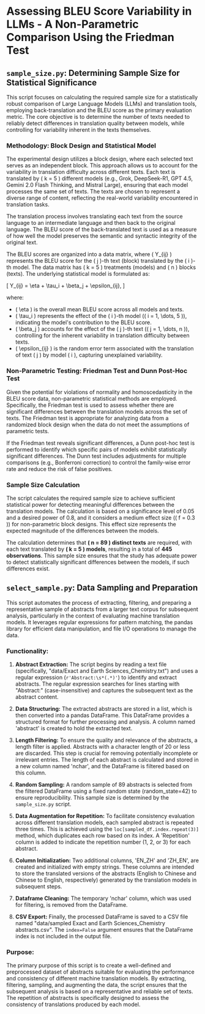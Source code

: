# Assessing BLEU Score Variability in LLMs - A Non-Parametric Comparison Using the Friedman Test

## `sample_size.py`: Determining Sample Size for Statistical Significance

This script focuses on calculating the required sample size for a statistically robust comparison of Large Language Models (LLMs) and translation tools, employing back-translation and the BLEU score as the primary evaluation metric. The core objective is to determine the number of texts needed to reliably detect differences in translation quality between models, while controlling for variability inherent in the texts themselves.

### Methodology: Block Design and Statistical Model

The experimental design utilizes a block design, where each selected text serves as an independent block. This approach allows us to account for the variability in translation difficulty across different texts. Each text is translated by \( k = 5 \) different models (e.g., Grok, DeepSeek-R1, GPT 4.5, Gemini 2.0 Flash Thinking, and Mistral Large), ensuring that each model processes the same set of texts. The texts are chosen to represent a diverse range of content, reflecting the real-world variability encountered in translation tasks.

The translation process involves translating each text from the source language to an intermediate language and then back to the original language. The BLEU score of the back-translated text is used as a measure of how well the model preserves the semantic and syntactic integrity of the original text.

The BLEU scores are organized into a data matrix, where \( Y_{ij} \) represents the BLEU score for the \( j \)-th text (block) translated by the \( i \)-th model. The data matrix has \( k = 5 \) treatments (models) and \( n \) blocks (texts). The underlying statistical model is formulated as:

\[
Y_{ij} = \eta + \tau_i + \beta_j + \epsilon_{ij},
\]

where:
- \( \eta \) is the overall mean BLEU score across all models and texts.
- \( \tau_i \) represents the effect of the \( i \)-th model (\( i = 1, \dots, 5 \)), indicating the model's contribution to the BLEU score.
- \( \beta_j \) accounts for the effect of the \( j \)-th text (\( j = 1, \dots, n \)), controlling for the inherent variability in translation difficulty between texts.
- \( \epsilon_{ij} \) is the random error term associated with the translation of text \( j \) by model \( i \), capturing unexplained variability.

### Non-Parametric Testing: Friedman Test and Dunn Post-Hoc Test

Given the potential for violations of normality and homoscedasticity in the BLEU score data, non-parametric statistical methods are employed. Specifically, the Friedman test is used to assess whether there are significant differences between the translation models across the set of texts. The Friedman test is appropriate for analyzing data from a randomized block design when the data do not meet the assumptions of parametric tests.

If the Friedman test reveals significant differences, a Dunn post-hoc test is performed to identify which specific pairs of models exhibit statistically significant differences. The Dunn test includes adjustments for multiple comparisons (e.g., Bonferroni correction) to control the family-wise error rate and reduce the risk of false positives.

### Sample Size Calculation

The script calculates the required sample size to achieve sufficient statistical power for detecting meaningful differences between the translation models. The calculation is based on a significance level of 0.05 and a desired power of 0.8, and it considers a medium effect size (\( f = 0.3 \)) for non-parametric block designs. This effect size represents the expected magnitude of the differences between the models.

The calculation determines that **\( n = 89 \) distinct texts** are required, with each text translated by **\( k = 5 \) models**, resulting in a total of **445 observations**. This sample size ensures that the study has adequate power to detect statistically significant differences between the models, if such differences exist.


## `select_sample.py`: Data Sampling and Preparation

This script automates the process of extracting, filtering, and preparing a representative sample of abstracts from a larger text corpus for subsequent analysis, particularly in the context of evaluating machine translation models. It leverages regular expressions for pattern matching, the pandas library for efficient data manipulation, and file I/O operations to manage the data.

### Functionality:

1.  **Abstract Extraction:** The script begins by reading a text file (specifically, "data/Exact and Earth Sciences\_Chemistry.txt") and uses a regular expression (`r'Abstract:\s*(.*)'`) to identify and extract abstracts. The regular expression searches for lines starting with "Abstract:" (case-insensitive) and captures the subsequent text as the abstract content.

2.  **Data Structuring:** The extracted abstracts are stored in a list, which is then converted into a pandas DataFrame. This DataFrame provides a structured format for further processing and analysis. A column named 'abstract' is created to hold the extracted text.

3.  **Length Filtering:** To ensure the quality and relevance of the abstracts, a length filter is applied. Abstracts with a character length of 20 or less are discarded. This step is crucial for removing potentially incomplete or irrelevant entries. The length of each abstract is calculated and stored in a new column named 'nchar', and the DataFrame is filtered based on this column.

4.  **Random Sampling:** A random sample of 89 abstracts is selected from the filtered DataFrame using a fixed random state (random\_state=42) to ensure reproducibility. This sample size is determined by the `sample_size.py` script.

5.  **Data Augmentation for Repetition:** To facilitate consistency evaluation across different translation models, each sampled abstract is repeated three times. This is achieved using the `loc[sampled_df.index.repeat(3)]` method, which duplicates each row based on its index. A 'Repetition' column is added to indicate the repetition number (1, 2, or 3) for each abstract.

6.  **Column Initialization:** Two additional columns, 'EN\_ZH' and 'ZH\_EN', are created and initialized with empty strings. These columns are intended to store the translated versions of the abstracts (English to Chinese and Chinese to English, respectively) generated by the translation models in subsequent steps.

7.  **Dataframe Cleaning:** The temporary 'nchar' column, which was used for filtering, is removed from the DataFrame.

8.  **CSV Export:** Finally, the processed DataFrame is saved to a CSV file named "data/sampled Exact and Earth Sciences\_Chemistry abstracts.csv". The `index=False` argument ensures that the DataFrame index is not included in the output file.

### Purpose:

The primary purpose of this script is to create a well-defined and preprocessed dataset of abstracts suitable for evaluating the performance and consistency of different machine translation models. By extracting, filtering, sampling, and augmenting the data, the script ensures that the subsequent analysis is based on a representative and reliable set of texts. The repetition of abstracts is specifically designed to assess the consistency of translations produced by each model.